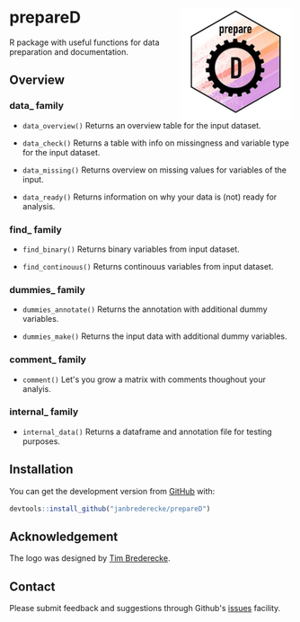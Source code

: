 # prepareD <img src="man/figures/logo_test.jpeg" width="200" height="200" align="right" />

R package with useful functions for data preparation and documentation.

## Overview

### data_ family

-   `data_overview()` Returns an overview table for the input dataset.

-   `data_check()` Returns a table with info on missingness and variable type
for the input dataset.

-   `data_missing()` Returns overview on missing values for variables of the
input.

-   `data_ready()` Returns information on why your data is (not) ready for
analysis.

### find_ family

-   `find_binary()` Returns binary variables from input dataset.

-   `find_continouus()` Returns continouus variables from input dataset.

### dummies_ family

-   `dummies_annotate()` Returns the annotation with additional dummy variables.

-   `dummies_make()` Returns the input data with additional dummy variables.

### comment_ family

-   `comment()` Let's you grow a matrix with comments thoughout your analyis.

### internal_ family

-   `internal_data()` Returns a dataframe and annotation file for testing
purposes.

## Installation

You can get the development version from [GitHub](https://github.com/) with:

``` r
devtools::install_github("janbrederecke/prepareD")
```

## Acknowledgement

The logo was designed by [Tim Brederecke](https://www.instagram.com/timbrederecke/). 

## Contact
Please submit feedback and suggestions through Github's [issues](https://github.com/janbrederecke/prepareD/issues) facility.
